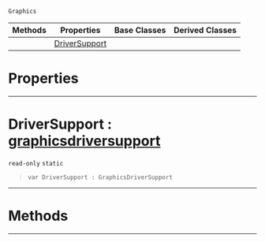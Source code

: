  `Graphics`

|Methods|Properties|Base Classes|Derived Classes|
|---|---|---|---|
| |[ DriverSupport](https://plasmaengine.github.io/PlasmaDocs/Plasma1/C++/code_reference/class_reference/graphics.markdown#driversupport-plasma-engin)| | |


 #  Properties


---  
 #  DriverSupport : [graphicsdriversupport](https://plasmaengine.github.io/PlasmaDocs/Plasma1/C++/code_reference/class_reference/graphicsdriversupport.markdown)

 `read-only` `static`

> 
> ``` lang=cpp, name=Lightning
> var DriverSupport : GraphicsDriverSupport


---  
 #  Methods


---  
 

 